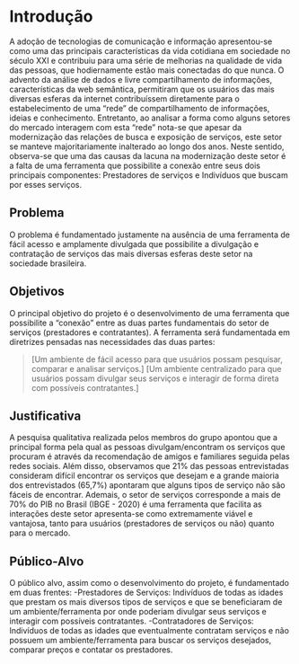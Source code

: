 # Introdução

   A adoção de tecnologias de comunicação e informação apresentou-se como uma das principais características da vida cotidiana em sociedade no século XXI e contribuiu para uma série de melhorias na qualidade de vida das pessoas, que hodiernamente estão mais conectadas do que nunca. 
   O advento da análise de dados e livre compartilhamento de informações, características da web semântica, permitiram que os usuários das mais diversas esferas da internet contribuíssem diretamente para o estabelecimento de uma “rede”  de compartilhamento de informações, ideias e conhecimento. Entretanto, ao analisar a forma como alguns setores do mercado interagem com esta “rede” nota-se que apesar da modernização das relações de busca e exposição de serviços, este setor se manteve majoritariamente inalterado ao longo dos anos. 
   Neste sentido, observa-se que uma das causas da lacuna na modernização deste setor é a falta de uma ferramenta que possibilite a conexão entre seus dois principais componentes: Prestadores de serviços e Indivíduos que buscam por esses serviços.

## Problema
   O problema é fundamentado justamente na ausência de uma ferramenta de fácil acesso e amplamente divulgada que possibilite a divulgação e contratação de serviços das mais diversas esferas deste setor na sociedade brasileira. 

## Objetivos

   O principal objetivo do projeto é o desenvolvimento de uma ferramenta que possibilite a “conexão” entre as duas partes fundamentais do setor de serviços (prestadores e contratantes).
   A ferramenta será fundamentada em diretrizes pensadas nas necessidades das duas partes:
>  [Um ambiente de fácil acesso para que usuários possam pesquisar, comparar e analisar serviços.]
>  [Um ambiente centralizado para que usuários possam divulgar seus serviços e interagir de forma direta com possíveis contratantes.]


## Justificativa

   A pesquisa qualitativa realizada pelos membros do grupo apontou que a principal forma pela qual as pessoas divulgam/encontram os serviços que procuram é através da recomendação de amigos e familiares seguida pelas redes sociais. Além disso, observamos que 21% das pessoas entrevistadas consideram difícil encontrar os serviços que desejam e a grande maioria dos entrevistados (65,7%) apontaram que alguns tipos de serviço não são fáceis de encontrar.
   Ademais, o setor de serviços corresponde a mais de 70% do PIB no Brasil (IBGE - 2020) é uma ferramenta que facilita as interações deste setor apresenta-se como extremamente viável e vantajosa, tanto para usuários (prestadores de serviços ou não) quanto para o mercado.

## Público-Alvo

   O público alvo, assim como o desenvolvimento do projeto, é fundamentado em duas frentes:
-Prestadores de Serviços: Indivíduos de todas as idades que prestam os mais diversos tipos de serviços e que se beneficiaram de um ambiente/ferramenta por onde poderiam divulgar seus serviços e interagir com possíveis contratantes.
-Contratadores de Serviços: Indivíduos de todas as idades que eventualmente contratam serviços e não possuem um ambiente/ferramenta para buscar os serviços desejados, comparar preços e contatar os prestadores.

 
